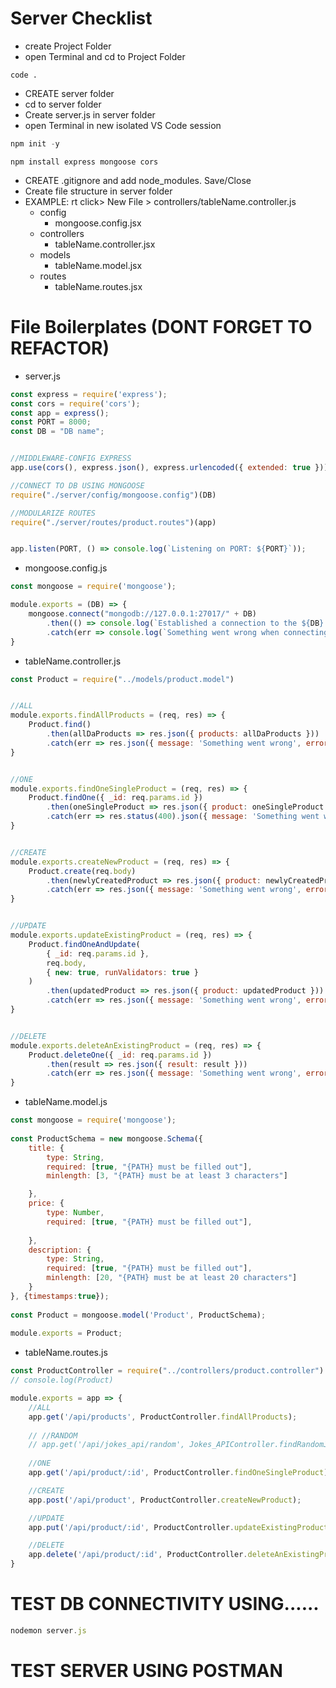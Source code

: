 # Server Checklist

* create Project Folder
* open Terminal and cd to Project Folder
```
code . 
```
* CREATE server folder
* cd to server folder
* Create server.js in server folder
* open Terminal in new isolated VS Code session
``` javascript
npm init -y
```
```
npm install express mongoose cors
```
* CREATE .gitignore and add node_modules. Save/Close
* Create file structure in server folder
* EXAMPLE: rt click> New File > controllers/tableName.controller.js
    * config
        * mongoose.config.jsx
    * controllers
        * tableName.controller.jsx
    * models
        * tableName.model.jsx
    * routes
        * tableName.routes.jsx

# File Boilerplates (DONT FORGET TO REFACTOR)

* server.js
```javascript
const express = require('express');
const cors = require('cors');
const app = express();
const PORT = 8000;
const DB = "DB name";


//MIDDLEWARE-CONFIG EXPRESS
app.use(cors(), express.json(), express.urlencoded({ extended: true }));

//CONNECT TO DB USING MONGOOSE
require("./server/config/mongoose.config")(DB)

//MODULARIZE ROUTES
require("./server/routes/product.routes")(app)


app.listen(PORT, () => console.log(`Listening on PORT: ${PORT}`));
```


* mongoose.config.js
```javascript
const mongoose = require('mongoose');

module.exports = (DB) => {
    mongoose.connect("mongodb://127.0.0.1:27017/" + DB)
        .then(() => console.log(`Established a connection to the ${DB} database`))
        .catch(err => console.log(`Something went wrong when connecting to the ${DB} database`, err));
}
```

* tableName.controller.js
```javascript
const Product = require("../models/product.model")


//ALL
module.exports.findAllProducts = (req, res) => {
    Product.find()
        .then(allDaProducts => res.json({ products: allDaProducts }))
        .catch(err => res.json({ message: 'Something went wrong', error: err }));
}


//ONE
module.exports.findOneSingleProduct = (req, res) => {
    Product.findOne({ _id: req.params.id })
        .then(oneSingleProduct => res.json({ product: oneSingleProduct }))
        .catch(err => res.status(400).json({ message: 'Something went wrong', error: err }));
}


//CREATE
module.exports.createNewProduct = (req, res) => {
    Product.create(req.body)
        .then(newlyCreatedProduct => res.json({ product: newlyCreatedProduct }))
        .catch(err => res.json({ message: 'Something went wrong', error: err }));
}


//UPDATE
module.exports.updateExistingProduct = (req, res) => {
    Product.findOneAndUpdate(
        { _id: req.params.id },
        req.body,
        { new: true, runValidators: true }
    )
        .then(updatedProduct => res.json({ product: updatedProduct }))
        .catch(err => res.json({ message: 'Something went wrong', error: err }));
}


//DELETE
module.exports.deleteAnExistingProduct = (req, res) => {
    Product.deleteOne({ _id: req.params.id })
        .then(result => res.json({ result: result }))
        .catch(err => res.json({ message: 'Something went wrong', error: err }));
}
```

* tableName.model.js
```javascript
const mongoose = require('mongoose');
 
const ProductSchema = new mongoose.Schema({
    title: {
        type: String,
        required: [true, "{PATH} must be filled out"],
        minlength: [3, "{PATH} must be at least 3 characters"]

    },
    price: {
        type: Number,
        required: [true, "{PATH} must be filled out"],
        
    },
    description: {
        type: String,
        required: [true, "{PATH} must be filled out"],
        minlength: [20, "{PATH} must be at least 20 characters"]
    }
}, {timestamps:true});
 
const Product = mongoose.model('Product', ProductSchema);
 
module.exports = Product;
```

* tableName.routes.js
```javascript
const ProductController = require("../controllers/product.controller")
// console.log(Product)

module.exports = app => {
    //ALL
    app.get('/api/products', ProductController.findAllProducts);
    
    // //RANDOM
    // app.get('/api/jokes_api/random', Jokes_APIController.findRandomJokes_API)
    
    //ONE
    app.get('/api/product/:id', ProductController.findOneSingleProduct);

    //CREATE
    app.post('/api/product', ProductController.createNewProduct);

    //UPDATE
    app.put('/api/product/:id', ProductController.updateExistingProduct);

    //DELETE
    app.delete('/api/product/:id', ProductController.deleteAnExistingProduct);
}
```


# TEST DB CONNECTIVITY USING......
```javascript
nodemon server.js
```
# TEST SERVER USING POSTMAN

